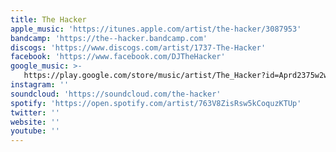 ```yaml
---
title: The Hacker
apple_music: 'https://itunes.apple.com/artist/the-hacker/3087953'
bandcamp: 'https://the--hacker.bandcamp.com'
discogs: 'https://www.discogs.com/artist/1737-The-Hacker'
facebook: 'https://www.facebook.com/DJTheHacker'
google_music: >-
   https://play.google.com/store/music/artist/The_Hacker?id=Aprd2375w2wj3to463y63vcn7ay
instagram: ''
soundcloud: 'https://soundcloud.com/the-hacker'
spotify: 'https://open.spotify.com/artist/763V8ZisRsw5kCoquzKTUp'
twitter: ''
website: ''
youtube: ''
---
```

